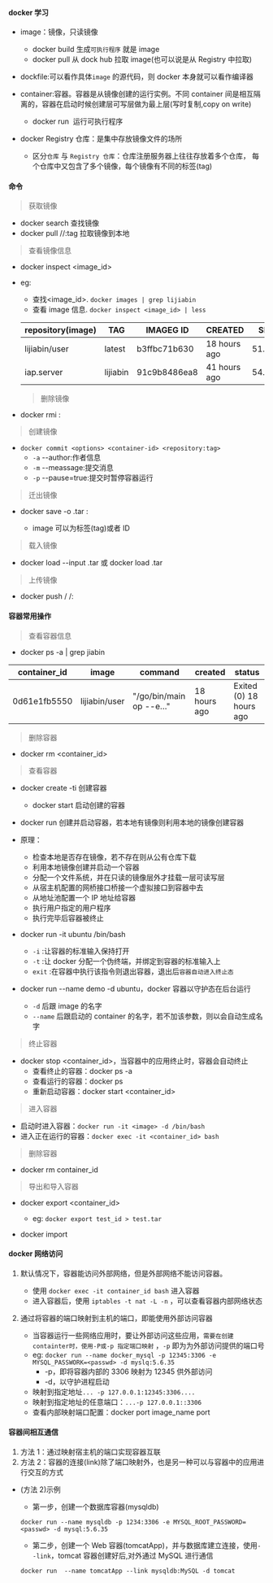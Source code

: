 #### docker 学习

- image：镜像，只读镜像

  - docker build 生成`可执行程序` 就是 image
  - docker pull 从 dock hub 拉取 image(也可以说是从 Registry 中拉取)

- dockfile:可以看作具体`image` 的源代码，则 docker 本身就可以看作编译器

- container:容器。容器是从镜像创建的运行实例。不同 container
  间是相互隔离的，容器在启动时候创建层可写层做为最上层(写时复制,copy on write)

  - docker run <image> 运行可执行程序

- docker Registry 仓库：是集中存放镜像文件的场所
  - 区分`仓库` 与 `Registry 仓库`：仓库注册服务器上往往存放着多个仓库，
    每个仓库中又包含了多个镜像，每个镜像有不同的标签(tag)

#### 命令

> 获取镜像

- docker search <sth> 查找镜像
- docker pull <domain>/<namespace>/<repo>:tag 拉取镜像到本地

> 查看镜像信息

- docker inspect <image_id>

- eg:

  - 查找<image_id>. `docker images | grep lijiabin`
  - 查看 image 信息. `docker inspect <image_id> | less`

  | repository(image) | TAG      | IMAGEG ID    | CREATED      | SIZE   |
  | ----------------- | -------- | ------------ | ------------ | ------ |
  | lijiabin/user     | latest   | b3ffbc71b630 | 18 hours ago | 51.8MB |
  | iap.server        | lijiabin | 91c9b8486ea8 | 41 hours ago | 54.9MB |

  > 删除镜像

- docker rmi <image>:<tag>

> 创建镜像

- `docker commit <options> <container-id> <repository:tag>`
  - `-a` --author:作者信息
  - `-m` --meassage:提交消息
  - `-p` --pause=true:提交时暂停容器运行

> 迁出镜像

- docker save -o <image>.tar <image>:<tag>
  - image 可以为标签(tag)或者 ID

> 载入镜像

- docker load --input <image>.tar 或 docker load <image>.tar

> 上传镜像

- docker push <domain> / <namespace>/<repo>:<tag>

#### 容器常用操作

> 查看容器信息

- docker ps -a | grep jiabin

| container_id | image         | command                | created      | status                  |
| ------------ | ------------- | ---------------------- | ------------ | ----------------------- |
| 0d61e1fb5550 | lijiabin/user | "/go/bin/main op --e…" | 18 hours ago | Exited (0) 18 hours ago |

> 删除容器

- docker rm <container_id>

> 查看容器

- docker create -ti <name> 创建容器

  - docker start <name> 启动创建的容器

- docker run <name> 创建并启动容器，若本地有镜像则利用本地的镜像创建容器

- 原理：

  - 检查本地是否存在镜像，若不存在则从公有仓库下载
  - 利用本地镜像创建并启动一个容器
  - 分配一个文件系统，并在只读的镜像层外才挂载一层可读写层
  - 从宿主机配置的网桥接口桥接一个虚拟接口到容器中去
  - 从地址池配置一个 IP 地址给容器
  - 执行用户指定的用户程序
  - 执行完毕后容器被终止

- docker run -it ubuntu /bin/bash

  - `-i` :让容器的标准输入保持打开
  - `-t` :让 docker 分配一个伪终端，并绑定到容器的标准输入上
  - `exit` :在容器中执行该指令则退出容器，退出后`容器自动进入终止态`

- docker run --name demo -d ubuntu，docker 容器以守护态在后台运行
  - `-d` 后跟 image 的名字
  - `--name` 后跟启动的 container 的名字，若不加该参数，则以会自动生成名字

> 终止容器

- docker stop <container_id>，当容器中的应用终止时，容器会自动终止
  - 查看终止的容器：docker ps -a
  - 查看运行的容器：docker ps
  - 重新启动容器：docker start <container_id>

> 进入容器

- 启动时进入容器：`docker run -it <image> -d /bin/bash`
- 进入正在运行的容器：`docker exec -it <container_id> bash`

> 删除容器

- docker rm container_id

> 导出和导入容器

- docker export <container_id>

  - eg: `docker export test_id > test.tar`

- docker import <file>

#### docker 网络访问

1. 默认情况下，容器能访问外部网络，但是外部网络不能访问容器。

   - 使用 `docker exec -it container_id bash` 进入容器
   - 进入容器后，使用 `iptables -t nat -L -n` ，可以查看容器内部网络状态

2. 通过将容器的端口映射到主机的端口，即能使用外部访问容器
   - 当容器运行一些网络应用时，要让外部访问这些应用，`需要在创建containter时，使用-P或-p 指定端口映射` ，`-p` 即为为外部访问提供的端口号
   - eg: `docker run --name docker_mysql -p 12345:3306 -e MYSQL_PASSWORK=<passwd> -d myslq:5.6.35`
     - -p，即将容器内部的 3306 映射为 12345 供外部访问
     - -d，以守护进程启动
   - 映射到指定地址`... -p 127.0.0.1:12345:3306....`
   - 映射到指定地址的任意端口：`...-p 127.0.0.1::3306`
   - 查看内部映射端口配置：docker port image_name port

#### 容器间相互通信

1. 方法 1：通过映射宿主机的端口实现容器互联
2. 方法 2：容器的连接(link)除了端口映射外，也是另一种可以与容器中的应用进行交互的方式

- (方法 2)示例

  - 第一步，创建一个数据库容器(mysqldb)

  ```shell
  docker run --name mysqldb -p 1234:3306 -e MYSQL_ROOT_PASSWORD=<passwd> -d mysql:5.6.35
  ```

  - 第二步，创建一个 Web 容器(tomcatApp)，并与数据库建立连接，使用`--link`，tomcat 容器创建好后,对外通过 MySQL 进行通信

  ```shell
  docker run  --name tomcatApp --link mysqldb:MySQL -d tomcat
  ```
